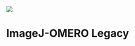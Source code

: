 [![](https://travis-ci.com/imagej/imagej-omero-legacy.svg?branch=master)](https://travis-ci.com/imagej/imagej-omero-legacy)

# ImageJ-OMERO Legacy
